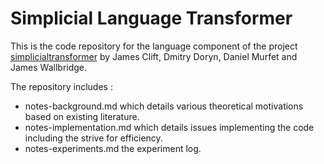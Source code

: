# Simplicial Language Transformer

This is the code repository for the language component of the project [simplicialtransformer](https://github.com/dmurfet/simplicialtransformer) by James Clift, Dmitry Doryn, Daniel Murfet and James Wallbridge.

The repository includes :
* notes-background.md which details various theoretical motivations based on existing literature.
* notes-implementation.md which details issues implementing the code including the strive for efficiency.
* notes-experiments.md the experiment log.
